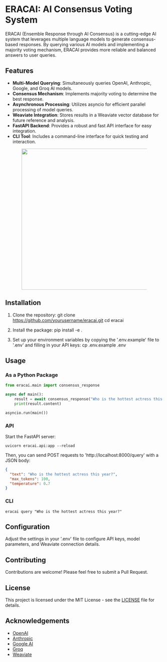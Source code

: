 # ERACAI: AI Consensus Voting System

ERACAI (Ensemble Response through AI Consensus) is a cutting-edge AI system that leverages multiple language models to generate consensus-based responses. By querying various AI models and implementing a majority voting mechanism, ERACAI provides more reliable and balanced answers to user queries.

## Features

- **Multi-Model Querying**: Simultaneously queries OpenAI, Anthropic, Google, and Groq AI models.
- **Consensus Mechanism**: Implements majority voting to determine the best response.
- **Asynchronous Processing**: Utilizes asyncio for efficient parallel processing of model queries.
- **Weaviate Integration**: Stores results in a Weaviate vector database for future reference and analysis.
- **FastAPI Backend**: Provides a robust and fast API interface for easy integration.
- **CLI Tool**: Includes a command-line interface for quick testing and interaction.
  
<div style="max-width: 400px;text-align: center;align-items:center;margin: 0 auto;">
  <img src="https://gp8lfrj7ia0anqai.public.blob.vercel-storage.com/image-1725433942975-ApEAC4QKtJaPz3Trq4tQx35GgdL5In.jpg" style="width: 450px; height: auto;">
</div>

## Installation

1. Clone the repository:
   git clone https://github.com/yourusername/eracai.git cd eracai

2. Install the package:
   pip install -e .

3. Set up your environment variables by copying the '.env.example' file to '.env' and filling in your API keys:
   cp .env.example .env

## Usage

### As a Python Package

```python
from eracai.main import consensus_response

async def main():
    result = await consensus_response("Who is the hottest actress this year?")
    print(result.content)

asyncio.run(main())
```

### API

Start the FastAPI server:

```
uvicorn eracai.api:app --reload
```

Then, you can send POST requests to 'http://localhost:8000/query' with a JSON body:

```json
{
  "text": "Who is the hottest actress this year?",
  "max_tokens": 100,
  "temperature": 0.7
}
```

### CLI

```
eracai query "Who is the hottest actress this year?"
```

## Configuration

Adjust the settings in your '.env' file to configure API keys, model parameters, and Weaviate connection details.

## Contributing

Contributions are welcome! Please feel free to submit a Pull Request.

## License

This project is licensed under the MIT License - see the [LICENSE](LICENSE) file for details.

## Acknowledgements

- [OpenAI](https://www.openai.com/)
- [Anthropic](https://www.anthropic.com/)
- [Google AI](https://ai.google/)
- [Groq](https://groq.com/)
- [Weaviate](https://weaviate.io/)
